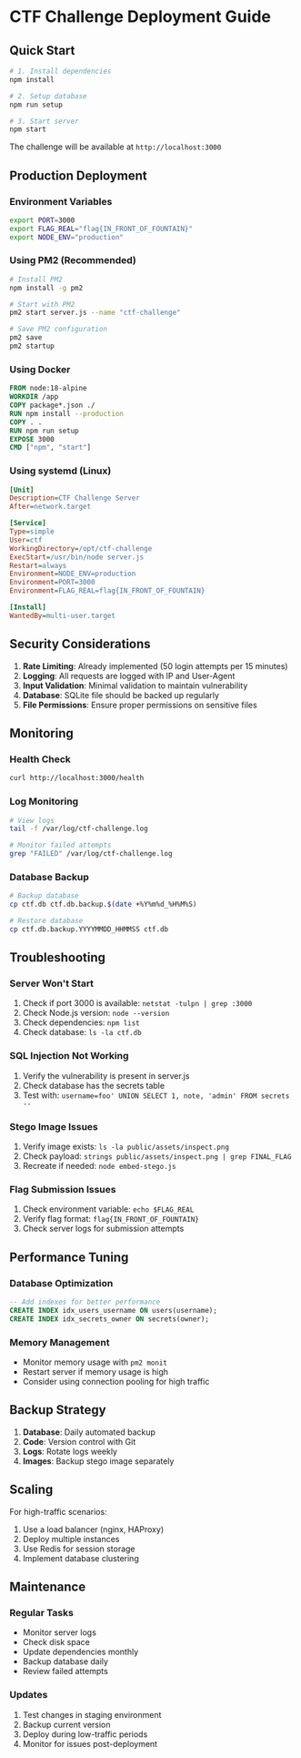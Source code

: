 # CTF Challenge Deployment Guide

## Quick Start

```bash
# 1. Install dependencies
npm install

# 2. Setup database
npm run setup

# 3. Start server
npm start
```

The challenge will be available at `http://localhost:3000`

## Production Deployment

### Environment Variables
```bash
export PORT=3000
export FLAG_REAL="flag{IN_FRONT_OF_FOUNTAIN}"
export NODE_ENV="production"
```

### Using PM2 (Recommended)
```bash
# Install PM2
npm install -g pm2

# Start with PM2
pm2 start server.js --name "ctf-challenge"

# Save PM2 configuration
pm2 save
pm2 startup
```

### Using Docker
```dockerfile
FROM node:18-alpine
WORKDIR /app
COPY package*.json ./
RUN npm install --production
COPY . .
RUN npm run setup
EXPOSE 3000
CMD ["npm", "start"]
```

### Using systemd (Linux)
```ini
[Unit]
Description=CTF Challenge Server
After=network.target

[Service]
Type=simple
User=ctf
WorkingDirectory=/opt/ctf-challenge
ExecStart=/usr/bin/node server.js
Restart=always
Environment=NODE_ENV=production
Environment=PORT=3000
Environment=FLAG_REAL=flag{IN_FRONT_OF_FOUNTAIN}

[Install]
WantedBy=multi-user.target
```

## Security Considerations

1. **Rate Limiting**: Already implemented (50 login attempts per 15 minutes)
2. **Logging**: All requests are logged with IP and User-Agent
3. **Input Validation**: Minimal validation to maintain vulnerability
4. **Database**: SQLite file should be backed up regularly
5. **File Permissions**: Ensure proper permissions on sensitive files

## Monitoring

### Health Check
```bash
curl http://localhost:3000/health
```

### Log Monitoring
```bash
# View logs
tail -f /var/log/ctf-challenge.log

# Monitor failed attempts
grep "FAILED" /var/log/ctf-challenge.log
```

### Database Backup
```bash
# Backup database
cp ctf.db ctf.db.backup.$(date +%Y%m%d_%H%M%S)

# Restore database
cp ctf.db.backup.YYYYMMDD_HHMMSS ctf.db
```

## Troubleshooting

### Server Won't Start
1. Check if port 3000 is available: `netstat -tulpn | grep :3000`
2. Check Node.js version: `node --version`
3. Check dependencies: `npm list`
4. Check database: `ls -la ctf.db`

### SQL Injection Not Working
1. Verify the vulnerability is present in server.js
2. Check database has the secrets table
3. Test with: `username=foo' UNION SELECT 1, note, 'admin' FROM secrets --`

### Stego Image Issues
1. Verify image exists: `ls -la public/assets/inspect.png`
2. Check payload: `strings public/assets/inspect.png | grep FINAL_FLAG`
3. Recreate if needed: `node embed-stego.js`

### Flag Submission Issues
1. Check environment variable: `echo $FLAG_REAL`
2. Verify flag format: `flag{IN_FRONT_OF_FOUNTAIN}`
3. Check server logs for submission attempts

## Performance Tuning

### Database Optimization
```sql
-- Add indexes for better performance
CREATE INDEX idx_users_username ON users(username);
CREATE INDEX idx_secrets_owner ON secrets(owner);
```

### Memory Management
- Monitor memory usage with `pm2 monit`
- Restart server if memory usage is high
- Consider using connection pooling for high traffic

## Backup Strategy

1. **Database**: Daily automated backup
2. **Code**: Version control with Git
3. **Logs**: Rotate logs weekly
4. **Images**: Backup stego image separately

## Scaling

For high-traffic scenarios:
1. Use a load balancer (nginx, HAProxy)
2. Deploy multiple instances
3. Use Redis for session storage
4. Implement database clustering

## Maintenance

### Regular Tasks
- Monitor server logs
- Check disk space
- Update dependencies monthly
- Backup database daily
- Review failed attempts

### Updates
1. Test changes in staging environment
2. Backup current version
3. Deploy during low-traffic periods
4. Monitor for issues post-deployment
